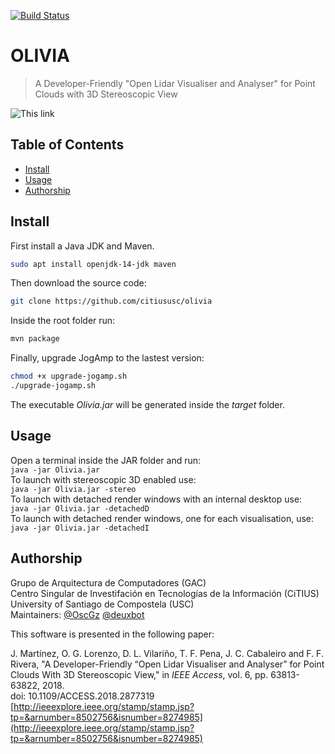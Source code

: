 [![Build Status](https://travis-ci.org/travis-ci/travis-web.svg)](https://travis-ci.org/citiususc/olivia)

# OLIVIA

> A Developer-Friendly "Open Lidar Visualiser and Analyser" for Point Clouds with 3D Stereoscopic View

![This link](https://nextcloud.citius.usc.es/index.php/s/qzCazCaLeQJZbjd/preview)

## Table of Contents
- [Install](#install)
- [Usage](#usage)
- [Authorship](#authorship)

## Install
First install a Java JDK and Maven.
```bash
sudo apt install openjdk-14-jdk maven
```
Then download the source code:
```bash
git clone https://github.com/citiususc/olivia
```
Inside the root folder run:
```bash
mvn package
```
Finally, upgrade JogAmp to the lastest version:
```bash
chmod +x upgrade-jogamp.sh
./upgrade-jogamp.sh
```

The executable *Olivia.jar* will be generated inside the *target* folder.

## Usage
Open a terminal inside the JAR folder and run:  
`java -jar Olivia.jar`  
To launch with stereoscopic 3D enabled use:  
`java -jar Olivia.jar -stereo`  
To launch with detached render windows with an internal desktop use:  
`java -jar Olivia.jar -detachedD`  
To launch with detached render windows, one for each visualisation, use:  
`java -jar Olivia.jar -detachedI`  

## Authorship
Grupo de Arquitectura de Computadores (GAC)  
Centro Singular de Investifación en Tecnologías de la Información (CiTIUS)   
University of Santiago de Compostela (USC)   
Maintainers: [@OscGz](https://github.com/OscGz) [@deuxbot](https://github.com/deuxbot)

This software is presented in the following paper:

J. Martínez, O. G. Lorenzo, D. L. Vilariño, T. F. Pena, J. C. Cabaleiro and F. F. Rivera, "A Developer-Friendly “Open Lidar Visualiser and Analyser” for Point Clouds With 3D Stereoscopic View," in _IEEE Access_, vol. 6, pp. 63813-63822, 2018.  
doi: 10.1109/ACCESS.2018.2877319 [http://ieeexplore.ieee.org/stamp/stamp.jsp?tp=&arnumber=8502756&isnumber=8274985](http://ieeexplore.ieee.org/stamp/stamp.jsp?tp=&arnumber=8502756&isnumber=8274985)
